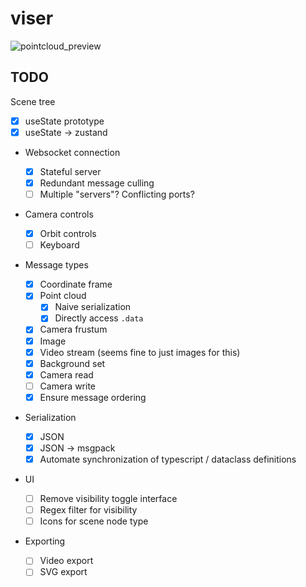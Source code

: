 # viser

![pointcloud_preview](./viser.png)

## TODO

Scene tree

- [x] useState prototype
- [x] useState -> zustand

- Websocket connection

  - [x] Stateful server
  - [x] Redundant message culling
  - [ ] Multiple "servers"? Conflicting ports?

- Camera controls

  - [x] Orbit controls
  - [ ] Keyboard

- Message types

  - [x] Coordinate frame
  - [x] Point cloud
    - [x] Naive serialization
    - [x] Directly access `.data`
  - [x] Camera frustum
  - [x] Image
  - [x] Video stream (seems fine to just images for this)
  - [x] Background set
  - [x] Camera read
  - [ ] Camera write
  - [x] Ensure message ordering

- Serialization

  - [x] JSON
  - [x] JSON -> msgpack
  - [x] Automate synchronization of typescript / dataclass definitions

- UI

  - [ ] Remove visibility toggle interface
  - [ ] Regex filter for visibility
  - [ ] Icons for scene node type

- Exporting
  - [ ] Video export
  - [ ] SVG export
